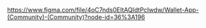 https://www.figma.com/file/4oC7nds0EItAQIdtPcIwdw/Wallet-App-(Community)-(Community)?node-id=36%3A196